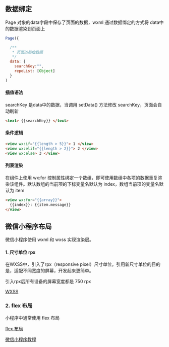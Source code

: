 
## 数据绑定
Page 对象的data字段中保存了页面的数据，wxml 通过数据绑定的方式将 data中的数据渲染到页面上

```js
Page({

  /**
   * 页面的初始数据
   */
  data: {
    searchKey:"",
    repoList: [Object]
  }
)
```

#### 插值语法
searchKey 是data中的数据，当调用 setData() 方法修改 searchKey，页面会自动刷新

```html
<text> {{searchKey}} </text>
```

#### 条件逻辑

```html 
<view wx:if="{{length > 5}}"> 1 </view>
<view wx:elif="{{length > 2}}"> 2 </view>
<view wx:else> 3 </view>
```

#### 列表渲染

在组件上使用 wx:for 控制属性绑定一个数组，即可使用数组中各项的数据重复渲染该组件。默认数组的当前项的下标变量名默认为 index，数组当前项的变量名默认为 item
```html
<view wx:for="{{array}}">
  {{index}}: {{item.message}}
</view>

```

## 微信小程序布局

微信小程序使用 wxml 和 wxss 实现渲染层。

#### 1. 尺寸单位 rpx 

在WXSS中，引入了rpx（responsive pixel）尺寸单位。引用新尺寸单位的目的是，适配不同宽度的屏幕，开发起来更简单。

引入rpx后所有设备的屏幕宽度都是 750 rpx

[WXSS](https://developers.weixin.qq.com/miniprogram/dev/framework/view/wxss.html)

### 2. flex 布局

小程序中通常使用 flex 布局

[flex 布局](https://developers.weixin.qq.com/ebook?action=get_post_info&docid=00080e799303986b0086e605f5680a)

[微信小程序教程](https://developers.weixin.qq.com/ebook?action=get_post_info&docid=000e22a89849d81b0086384a25b40a)
